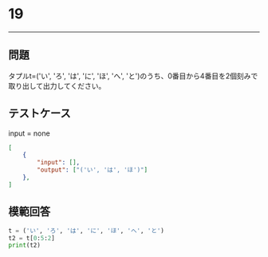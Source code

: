 # 19

---
## 問題

タプルt=('い', 'ろ', 'は', 'に', 'ほ', 'へ', 'と')のうち、0番目から4番目を2個刻みで取り出して出力してください。

## テストケース
input = none
```json
[
	{
		"input": [],
		"output": ["('い', 'は', 'ほ')"]
  	},
]
```

## 模範回答
```python
t = ('い', 'ろ', 'は', 'に', 'ほ', 'へ', 'と')
t2 = t[0:5:2]
print(t2)
```